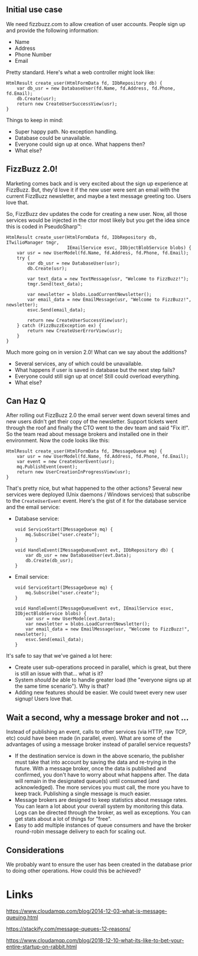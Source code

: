<!-- vim:sw=4:tw=144:expandtab:
-->

## Initial use case

We need fizzbuzz.com to allow creation of user accounts. People sign up and provide the following information:

* Name
* Address
* Phone Number
* Email

Pretty standard. Here's what a web controller might look like:

```
HtmlResult create_user(HtmlFormData fd, IDbRepository db) {
    var db_usr = new DatabaseUser(fd.Name, fd.Address, fd.Phone, fd.Email);
    db.Create(usr);
    return new CreateUserSuccessView(usr);
}
```

Things to keep in mind:

* Super happy path. No exception handling.
* Database could be unavailable.
* Everyone could sign up at once. What happens then?
* What else?

## FizzBuzz 2.0!

Marketing comes back and is very excited about the sign up experience at FizzBuzz. But, they'd love it if the new user were sent an email with
the current FizzBuzz newsletter, and maybe a text message greeting too. Users love that.

So, FizzBuzz dev updates the code for creating a new user. Now, all those services would be injected in the ctor most likely but you get the
idea since this is coded in PseudoSharp™:

```
HtmlResult create_user(HtmlFormData fd, IDbRepository db, ITwilioManager tmgr,
                       IEmailService esvc, IObjectBlobService blobs) {
    var usr = new UserModel(fd.Name, fd.Address, fd.Phone, fd.Email);
    try {
        var db_usr = new DatabaseUser(usr);
        db.Create(usr);

        var text_data = new TextMessage(usr, "Welcome to FizzBuzz!");
        tmgr.Send(text_data);

        var newsletter = blobs.LoadCurrentNewsletter();
        var email_data = new EmailMessage(usr, "Welcome to FizzBuzz!", newsletter);
        esvc.Send(email_data);

        return new CreateUserSuccessView(usr);
    } catch (FizzBuzzException ex) {
        return new CreateUserErrorView(usr);
    }
}
```

Much more going on in version 2.0! What can we say about the additions?

* Several services, any of which could be unavailable.
* What happens if user is saved in database but the next step fails?
* Everyone could still sign up at once! Still could overload everything.
* What else?

## Can Haz Q

After rolling out FizzBuzz 2.0 the email server went down several times and new users didn't get their copy of the newsletter. Support tickets
went through the roof and finally the CTO went to the dev team and said "Fix it!". So the team read about message brokers and installed one in
their environment. Now the code looks like this:

```
HtmlResult create_user(HtmlFormData fd, IMessageQueue mq) {
    var usr = new UserModel(fd.Name, fd.Address, fd.Phone, fd.Email);
    var event = new CreateUserEvent(usr);
    mq.PublishEvent(event);
    return new UserCreationInProgressView(usr);
}
```

That's pretty nice, but what happened to the other actions? Several new services were deployed (Unix daemons / Windows services) that subscribe
to the `CreateUserEvent` event. Here's the gist of it for the database service and the email service:

* Database service:

    ```
    void ServiceStart(IMessageQueue mq) {
        mq.Subscribe("user.create");
    }

    void HandleEvent(IMessageQueueEvent evt, IDbRepository db) {
        var db_usr = new DatabaseUser(evt.Data);
        db.Create(db_usr);
    }
    ```

* Email service:

    ```
    void ServiceStart(IMessageQueue mq) {
        mq.Subscribe("user.create");
    }

    void HandleEvent(IMessageQueueEvent evt, IEmailService esvc, IObjectBlobService blobs) {
        var usr = new UserModel(evt.Data);
        var newsletter = blobs.LoadCurrentNewsletter();
        var email_data = new EmailMessage(usr, "Welcome to FizzBuzz!", newsletter);
        esvc.Send(email_data);
    }
    ```

It's safe to say that we've gained a lot here:

* Create user sub-operations proceed in parallel, which is great, but there is still an issue with that... what is it?
* System _should be_ able to handle greater load (the "everyone signs up at the same time scenario"). Why is that?
* Adding new features should be easier. We could tweet every new user signup! Users love that.

## Wait a second, why a message broker and not ...

Instead of publishing an event, calls to other services (via HTTP, raw TCP, etc) could have been made (in parallel, even). What are some of the advantages of using
a message broker instead of parallel service requests?

* If the destination service is down in the above scenario, the publisher must take that into account by saving the data and re-trying in the future. With a
message broker, once the data is published and confirmed, you don't have to worry about what happens after. The data will remain in the
designated queue(s) until consumed (and acknowledged). The more services you must call, the more you have to keep track. Publishing a single
message is much easier.
* Message brokers are designed to keep statistics about message rates. You can learn a lot about your overall system by monitoring this data.
Logs can be directed through the broker, as well as exceptions. You can get stats about a lot of things for "free".
* Easy to add multiple instances of queue consumers and have the broker round-robin message delivery to each for scaling out.

## Considerations

We probably want to ensure the user has been created in the database prior to doing other operations. How could this be achieved?

# Links

https://www.cloudamqp.com/blog/2014-12-03-what-is-message-queuing.html

https://stackify.com/message-queues-12-reasons/

https://www.cloudamqp.com/blog/2018-12-10-what-its-like-to-bet-your-entire-startup-on-rabbit.html
